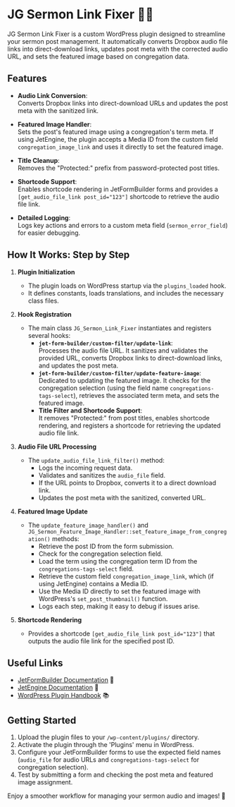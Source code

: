 # JG Sermon Link Fixer 🎤🔧

JG Sermon Link Fixer is a custom WordPress plugin designed to streamline your sermon post management. It automatically converts Dropbox audio file links into direct-download links, updates post meta with the corrected audio URL, and sets the featured image based on congregation data. 

## Features

- **Audio Link Conversion**:  
  Converts Dropbox links into direct-download URLs and updates the post meta with the sanitized link.

- **Featured Image Handler**:  
  Sets the post's featured image using a congregation's term meta. If using JetEngine, the plugin accepts a Media ID from the custom field `congregation_image_link` and uses it directly to set the featured image.

- **Title Cleanup**:  
  Removes the "Protected:" prefix from password-protected post titles.

- **Shortcode Support**:  
  Enables shortcode rendering in JetFormBuilder forms and provides a `[get_audio_file_link post_id="123"]` shortcode to retrieve the audio file link.

- **Detailed Logging**:  
  Logs key actions and errors to a custom meta field (`sermon_error_field`) for easier debugging.

## How It Works: Step by Step

1. **Plugin Initialization**

   - The plugin loads on WordPress startup via the `plugins_loaded` hook.
   - It defines constants, loads translations, and includes the necessary class files.

2. **Hook Registration**

   - The main class `JG_Sermon_Link_Fixer` instantiates and registers several hooks:
     - **`jet-form-builder/custom-filter/update-link`**:  
       Processes the audio file URL. It sanitizes and validates the provided URL, converts Dropbox links to direct-download links, and updates the post meta.
     - **`jet-form-builder/custom-filter/update-feature-image`**:  
       Dedicated to updating the featured image. It checks for the congregation selection (using the field name `congregations-tags-select`), retrieves the associated term meta, and sets the featured image.
     - **Title Filter and Shortcode Support**:  
       It removes "Protected:" from post titles, enables shortcode rendering, and registers a shortcode for retrieving the updated audio file link.

3. **Audio File URL Processing**
   - The `update_audio_file_link_filter()` method:
     - Logs the incoming request data.
     - Validates and sanitizes the `audio_file` field.
     - If the URL points to Dropbox, converts it to a direct download link.
     - Updates the post meta with the sanitized, converted URL.
4. **Featured Image Update**

   - The `update_feature_image_handler()` and `JG_Sermon_Feature_Image_Handler::set_feature_image_from_congregation()` methods:
     - Retrieve the post ID from the form submission.
     - Check for the congregation selection field.
     - Load the term using the congregation term ID from the `congregations-tags-select` field.
     - Retrieve the custom field `congregation_image_link`, which (if using JetEngine) contains a Media ID.
     - Use the Media ID directly to set the featured image with WordPress's `set_post_thumbnail()` function.
     - Logs each step, making it easy to debug if issues arise.

5. **Shortcode Rendering**
   - Provides a shortcode `[get_audio_file_link post_id="123"]` that outputs the audio file link for the specified post ID.

## Useful Links

- [JetFormBuilder Documentation](https://jetformbuilder.com/docs/) 🚀
- [JetEngine Documentation](https://crocoblock.com/plugins/jetengine/) 📸
- [WordPress Plugin Handbook](https://developer.wordpress.org/plugins/) 📚

## Getting Started

1. Upload the plugin files to your `/wp-content/plugins/` directory.
2. Activate the plugin through the 'Plugins' menu in WordPress.
3. Configure your JetFormBuilder forms to use the expected field names (`audio_file` for audio URLs and `congregations-tags-select` for congregation selection).
4. Test by submitting a form and checking the post meta and featured image assignment.

Enjoy a smoother workflow for managing your sermon audio and images! 🎉
